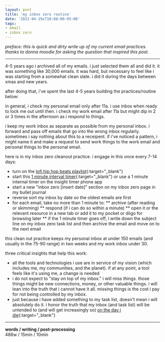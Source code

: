 ```yaml
---
layout: post
title: 'my inbox zero routine'
date: '2022-04-19xT10:08:00-05:00'
tags:
- email 
- inbox zero
--- 
```


_preface: this is quick and dirty write up of my current email practices. thanks to donna moodie for asking the question that inspired this post._

---

4-5 years ago i archived all of my emails. i just selected them all and did it. it was something like 30,000 emails. it was hard, but necessary to feel like i was starting from a somewhat clean slate. i did it during the days between xmas and new years. 

after doing that, i've spent the last 4-5 years building the practices/routine below: 

in general, i check my personal email only after 11a. i use inbox when ready to lock me out until then. i check my work email after 11a but might dip in 2 or 3 times in the afternoon as i respond to things.

i keep my work inbox as separate as possible from my personal inbox. i forward and pass off emails that go into the wrong inbox regularly. sometimes i say nothing about this to a receipent. if i've noticed a pattern, i might name it and make a request to send work things to the work email and personal things to the personal email. 

here is in my inbox zero cleanout practice. i engage in this once every 7-14 days:

* turn on the [lofi hip hop beats playlist](https://open.spotify.com/playlist/4zNxHXPwA3ld01UR4Pwss3?si=fccd8d22cf024e7e){:target="_blank"}
* start this [1 minute interval timer](https://www.youtube.com/watch?v=Y-AYC3_DbpY){:target="_blank"} or use a 1 minute internal timer on the insight timer phone app
* start a new "inbox zero [insert date]" section on my inbox zero page in my bullet journal
* reverse sort my inbox by date so the oldest emails are first
* for each email, take no more than 1 minute to: 
** archive (after reading or skimming)
** respond (if i can do so within a minute)
** open it or the relevant resource in a new tab or add it to my pocket or diigo for browsing later
** if the 1 minute timer goes off, i write down the subject line on my inbox zero task list and then archive the email and move on to the next email

this clean out practice keeps my personal inbox at under 150 emails (and usually in the 75-90 range) in two weeks and my work inbox under 30. 

three critical insights that help this work:

* all the tools and technologies i use are in service of my vision (which includes me, my communities, and the planet). if at any point, a tool feels like it's using me, a change is needed
* i do not expect to "stay on top of my inbox." i will miss things. those things might be new connections, money, or other valuable things. i will lean into the truth that i cannot have it all. missing things is the cost i pay for not being controlled by my inbox.
* just because i have added something to my task list, doesn't mean i will absolutely do it. i honor the truth that my inbox (and task list) will be untended to (and will get increasingly so) [on the day i die](https://www.proquest.com/openview/82dc6597af294ea4dd187e3e6aa1b2a6/1?pq-origsite=gscholar&cbl=47847){:target="_blank"}



---


<!-- hyperlink bank -->


<!-- &#042; = asterisk -->
<!-- &#039; = single quote '-->

**words / writing / post-processing**  
486w / 15min / 10min